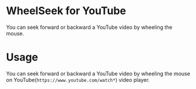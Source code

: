 # WheelSeek for YouTube  
You can seek forward or backward a YouTube video by wheeling the mouse.  
  
# Usage  
You can seek forward or backward a YouTube video by wheeling the mouse on YouTube(`https://www.youtube.com/watch*`) video player.